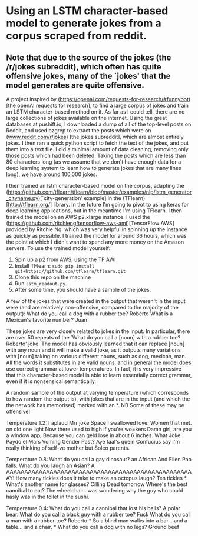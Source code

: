 # Using an LSTM character-based model to generate jokes from a corpus scraped from reddit.
## Note that due to the source of the jokes (the /r/jokes subreddit), which often has quite offensive jokes, many of the `jokes' that the model generates are quite offensive.

A project inspired by (https://openai.com/requests-for-research/#funnybot)[the openAI requests for research], to find a large corpus of jokes and train an LSTM character-based method on it. As far as I could tell, there are no large collections of jokes available on the internet. Using the great databases at pushift.io, I downloaded a dump of all of the top-level posts on Reddit, and used bzgrep to extract the posts which were on (www.reddit.com/r/jokes) [the jokes subreddit], which are almost entirely jokes. I then ran a quick python script to fetch the text of the jokes, and put them into a text file. I did a minimal amount of data cleaning, removing only those posts which had been deleted. Taking the posts which are less than 80 characters long (as we assume that we don't have enough data for a deep learning system to learn how to generate jokes that are many lines long), we have around 100,000 jokes.

I then trained an lstm character-based model on the corpus, adapting the (https://github.com/tflearn/tflearn/blob/master/examples/nlp/lstm_generator_cityname.py)[`city-generation' example] in the (TFlearn) [http://tflearn.org/] library. In the future I'm going to pivot to using keras for deep learning applications, but in the meantime I'm using TFlearn. 
I then trained the model on an AWS p2.xlarge instance. I used the (https://github.com/ritchieng/tensorflow-aws-ami)[TensorFlow AWS] provided by Ritchie Ng, which was very helpful in spinning up the instance as quickly as possible. I trained the model for around 36 hours, which was the point at which I didn't want to spend any more money on the Amazon servers. To use the trained model yourself:

1. Spin up a p2 from AWS, using the TF AWI
2. Install TFlearn: `sudo pip install git+https://github.com/tflearn/tflearn.git`
3. Clone this repo on the machine
4. Run `lstm_readout.py`.
5. After some time, you should have a sample of the jokes.

A few of the jokes that were created in the output that weren't in the input were (and are relatively non-offensive, compared to the majority of the output):
What do you call a dog with a rubber toe? Roberto
What is a Mexican's favorite number? Juan

These jokes are very closely related to jokes in the input. In particular, there are over 50 repeats of the `What do you call a [noun] with a rubber toe? Roberto' joke. The model has obviously learned that it can replace [noun] with any noun and it will make a valid joke, as it outputs many variations with [noun] taking on various different nouns, such as dog, mexican, man. All the words it substitutes in are valid nouns, and in general the model does use correct grammar at lower temperatures. In fact, it is very impressive that this character-based model is able to learn essentially correct grammar, even if it is nonsensical semantically.

A random sample of the output at varying temperature (which corresponds to how random the output is), with jokes that are in the input (and which the the network has memorised) marked with an *.
NB Some of these may be offensive!

Temperature 1.2:
I aplaud Mrr joke Space I swallowed love.
Women that met.  on old one light Now there used to high if you're wo=kers
Damn girl, are you a window app; Because you can geld lose in about 6 inches.
What Joke Paydo el Mars Voming Gender Past? Aye faal's quein
Confucius say I'm really thinking of self-ve mother but Soleo parents.

Temperature 0.8:
What do you call a gay dinosaur? an African And Ellen Pao falls.
What do you laugh an Asian? A AAAAAAAAAAAAAAAAAAAAAAAAAAAAAAAAAAAAAAAAAAAAAAAAAAAAY!
How many tickles does it take to make an octopus laugh? Ten tickles *
What's another name for glasses? Cilling Dead tomorrow 
Where's the best cannibal to eat? The wheelchair..
 was wondering why the guy who could hasly was in the toilet in the sushi.

Temperature 0.4:
What do you call a cannibal that lost his balls? A polar bear.
What do you call a black guy with a rubber toe? Fuck
What do you call a man with a rubber toe? Roberto *
So a blind man walks into a bar... and a table... and a chair. *
What do you call a dog with no legs? Ground beef

